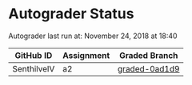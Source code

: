 # Autograder Status
Autograder last run at: November 24, 2018 at 18:40

| GitHub ID | Assignment | Graded Branch |
|-----------|------------|---------------|
| SenthilvelV | a2 | [graded-0ad1d9](https://github.com/Fall2018COMP401-001/a2-SenthilvelV/tree/graded-0ad1d9) | 
